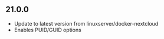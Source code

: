 
## 21.0.0
- Update to latest version from linuxserver/docker-nextcloud
- Enables PUID/GUID options

